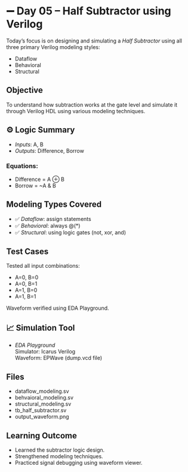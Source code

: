 # ➖ Day 05 – Half Subtractor using Verilog
Today’s focus is on designing and simulating a *Half Subtractor* using all three primary Verilog modeling styles:
- Dataflow
- Behavioral
- Structural

## Objective

To understand how subtraction works at the gate level and simulate it through Verilog HDL using various modeling techniques.
## ⚙ Logic Summary

- *Inputs*: A, B
- *Outputs*: Difference, Borrow

### Equations:
- Difference = A ⊕ B
- Borrow = ~A & B

## Modeling Types Covered

- ✅ *Dataflow*: assign statements
- ✅ *Behavioral*: always @(*)
- ✅ *Structural*: using logic gates (not, xor, and)

## Test Cases

Tested all input combinations:
- A=0, B=0
- A=0, B=1
- A=1, B=0
- A=1, B=1

Waveform verified using EDA Playground.

## 📈 Simulation Tool

- *EDA Playground*  
  Simulator: Icarus Verilog  
  Waveform: EPWave (dump.vcd file)

## Files

- dataflow_modeling.sv
- behvaioral_modeling.sv
- structural_modeling.sv
- tb_half_subtractor.sv
- output_waveform.png

## Learning Outcome

- Learned the subtractor logic design.
- Strengthened modeling techniques.
- Practiced signal debugging using waveform viewer.
